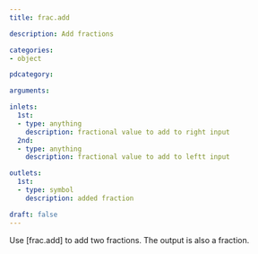 ```yaml
---
title: frac.add

description: Add fractions

categories:
- object

pdcategory:

arguments:

inlets:
  1st:
  - type: anything
    description: fractional value to add to right input
  2nd:
  - type: anything
    description: fractional value to add to leftt input

outlets:
  1st:
  - type: symbol
    description: added fraction

draft: false
---
```


Use [frac.add] to add two fractions. The output is also a fraction.

